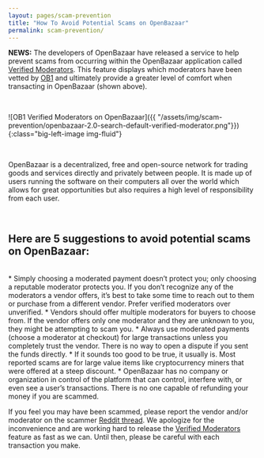 ```yaml
---
layout: pages/scam-prevention
title: "How To Avoid Potential Scams on OpenBazaar"
permalink: scam-prevention/
---
```


**NEWS:** The developers of OpenBazaar have released a service to help prevent scams from occurring within the OpenBazaar application called [Verified Moderators](https://ob1.io/verified-moderators.html). This feature displays which moderators have been vetted by [OB1](https://ob1.io/) and ultimately provide a greater level of comfort when transacting in OpenBazaar (shown above).

<br>

![OB1 Verified Moderators on OpenBazaar]({{ "/assets/img/scam-prevention/openbazaar-2.0-search-default-verified-moderator.png"}}){:class="big-left-image img-fluid"}

<br>

OpenBazaar is a decentralized, free and open-source network for trading goods and services directly and privately between people. It is made up of users running the software on their computers all over the world which allows for great opportunities but also requires a high level of responsibility from each user.

<br>

## Here are 5 suggestions to avoid potential scams on OpenBazaar:
<br>
* Simply choosing a moderated payment doesn’t protect you; only choosing a reputable moderator protects you. If you don’t recognize any of the moderators a vendor offers, it’s best to take some time to reach out to them or purchase from a different vendor. Prefer verified moderators over unverified.
* Vendors should offer multiple moderators for buyers to choose from. If the vendor offers only one moderator and they are unknown to you, they might be attempting to scam you.
* Always use moderated payments (choose a moderator at checkout) for large transactions unless you completely trust the vendor. There is no way to open a dispute if you sent the funds directly.
* If it sounds too good to be true, it usually is. Most reported scams are for large value items like cryptocurrency miners that were offered at a steep discount.
* OpenBazaar has no company or organization in control of the platform that can control, interfere with, or even see a user’s transactions. There is no one capable of refunding your money if you are scammed.

<br>

If you feel you may have been scammed, please report the vendor and/or moderator on the scammer [Reddit thread](https://www.reddit.com/r/OpenBazaar/comments/7u1e1a/scammer_megathread_information_about_scam/). We apologize for the inconvenience and are working hard to release the [Verified Moderators](https://medium.com/@therealopenbazaar/verified-moderators-c83ea2f2c7f3) feature as fast as we can. Until then, please be careful with each transaction you make.
<br>
<br>
<br>